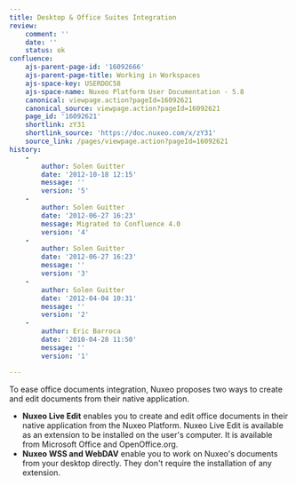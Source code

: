 ```yaml
---
title: Desktop & Office Suites Integration
review:
    comment: ''
    date: ''
    status: ok
confluence:
    ajs-parent-page-id: '16092666'
    ajs-parent-page-title: Working in Workspaces
    ajs-space-key: USERDOC58
    ajs-space-name: Nuxeo Platform User Documentation - 5.8
    canonical: viewpage.action?pageId=16092621
    canonical_source: viewpage.action?pageId=16092621
    page_id: '16092621'
    shortlink: zY31
    shortlink_source: 'https://doc.nuxeo.com/x/zY31'
    source_link: /pages/viewpage.action?pageId=16092621
history:
    - 
        author: Solen Guitter
        date: '2012-10-18 12:15'
        message: ''
        version: '5'
    - 
        author: Solen Guitter
        date: '2012-06-27 16:23'
        message: Migrated to Confluence 4.0
        version: '4'
    - 
        author: Solen Guitter
        date: '2012-06-27 16:23'
        message: ''
        version: '3'
    - 
        author: Solen Guitter
        date: '2012-04-04 10:31'
        message: ''
        version: '2'
    - 
        author: Eric Barroca
        date: '2010-04-28 11:50'
        message: ''
        version: '1'

---
```

To ease office documents integration, Nuxeo proposes two ways to create and edit documents from their native application.

*   **Nuxeo Live Edit** enables you to create and edit office documents in their native application from the Nuxeo Platform. Nuxeo Live Edit is available as an extension to be installed on the user's computer. It is available from Microsoft Office and OpenOffice.org.
*   **Nuxeo WSS and WebDAV** enable you to work on Nuxeo's documents from your desktop directly. They don't require the installation of any extension.

&nbsp;